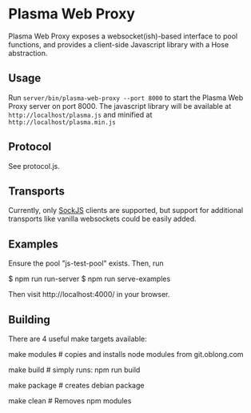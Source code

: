 # Plasma Web Proxy

Plasma Web Proxy exposes a websocket(ish)-based interface to pool functions,
and provides a client-side Javascript library with a Hose abstraction.

## Usage

Run `server/bin/plasma-web-proxy --port 8000` to start the Plasma Web Proxy
server on port 8000. The javascript library will be available at
`http://localhost/plasma.js` and minified at `http://localhost/plasma.min.js`

## Protocol

See protocol.js.

## Transports

Currently, only [SockJS](https://github.com/sockjs/sockjs-node) clients are
supported, but support for additional transports like vanilla websockets could
be easily added.

## Examples

Ensure the pool "js-test-pool" exists. Then, run

$ npm run run-server
$ npm run serve-examples

Then visit http://localhost:4000/ in your browser.

## Building

There are 4 useful make targets available:

make modules # copies and installs node modules from git.oblong.com

make build # simply runs: npm run build

make package # creates debian package

make clean # Removes npm modules

